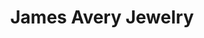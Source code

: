 ---
title: "James Avery Jewelry"
url: /san-antonio/james-avery-jewelry-southwest-military-drive/
shop: Schmuck
---